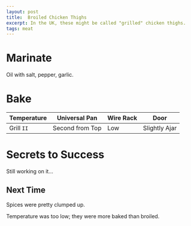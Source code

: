 ```yaml
---
layout: post
title:  Broiled Chicken Thighs
excerpt: In the UK, these might be called "grilled" chicken thighs.
tags: meat
---
```

# Marinate
Oil with salt, pepper, garlic.

# Bake

Temperature|Universal Pan|Wire Rack|Door
-|-|-|-
Grill `II`|Second from Top|Low|Slightly Ajar


# Secrets to Success
Still working on it...

## Next Time
Spices were pretty clumped up.

Temperature was too low; they were more baked than broiled.


